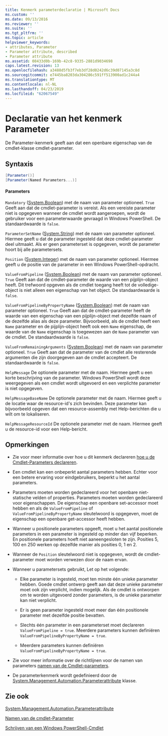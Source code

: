 ```yaml
---
title: Kenmerk parameterdeclaratie | Microsoft Docs
ms.custom: ''
ms.date: 09/13/2016
ms.reviewer: ''
ms.suite: ''
ms.tgt_pltfrm: ''
ms.topic: article
helpviewer_keywords:
- attributes, Parameter
- Parameter attribute, described
- Parameter attribute
ms.assetid: 08433d0b-169b-42c8-9335-2881d9034698
caps.latest.revision: 13
ms.openlocfilehash: a3488d5fb3f7eb3df28d0242d6c39d07145a3c8d
ms.sourcegitcommit: e7445ba8203da304286c591ff513900ad1c244a4
ms.translationtype: MT
ms.contentlocale: nl-NL
ms.lasthandoff: 04/23/2019
ms.locfileid: "62067549"
---
```

# <a name="parameter-attribute-declaration"></a>Declaratie van het kenmerk Parameter

De Parameter-kenmerk geeft aan dat een openbare eigenschap van de cmdlet-klasse cmdlet-parameter.

## <a name="syntax"></a>Syntaxis

```csharp
[Parameter()]
[Parameter(Named Parameters...)]
```

#### <a name="parameters"></a>Parameters

`Mandatory` ([System.Boolean](/dotnet/api/System.Boolean)) met de naam van parameter optioneel. `True` Geeft aan dat de cmdlet-parameter is vereist. Als een vereiste parameter niet is opgegeven wanneer de cmdlet wordt aangeroepen, wordt de gebruiker voor een parameterwaarde gevraagd in Windows PowerShell. De standaardwaarde is `false`.

`ParameterSetName` ([System.String](/dotnet/api/System.String)) met de naam van parameter optioneel. Hiermee geeft u dat de parameter ingesteld dat deze cmdlet-parameter deel uitmaakt. Als er geen parameterset is opgegeven, wordt de parameter hoort bij alle parametersets.

`Position` ([System.Integer](/dotnet/api/System.Integer)) met de naam van parameter optioneel. Hiermee geeft u de positie van de parameter in een Windows PowerShell-opdracht.

`ValueFromPipeline` ([System.Boolean](/dotnet/api/System.Boolean)) met de naam van parameter optioneel. `True` Geeft aan dat de cmdlet-parameter de waarde van een pijplijn-object heeft. Dit trefwoord opgeven als de cmdlet toegang heeft tot de volledige-object is niet alleen een eigenschap van het object. De standaardwaarde is `false`.

`ValueFromPipelineByPropertyName` ([System.Boolean](/dotnet/api/System.Boolean)) met de naam van parameter optioneel. `True` Geeft aan dat de cmdlet-parameter heeft de waarde van een eigenschap van een pijplijn-object met dezelfde naam of de dezelfde alias als deze parameter. Bijvoorbeeld, als de cmdlet heeft een `Name` parameter en de pijplijn-object heeft ook een `Name` eigenschap, de waarde van de `Name` eigenschap is toegewezen aan de `Name` parameter van de cmdlet. De standaardwaarde is `false`.

`ValueFromRemainingArguments` ([System.Boolean](/dotnet/api/System.Boolean)) met de naam van parameter optioneel. `True` Geeft aan dat de parameter van de cmdlet alle resterende argumenten die zijn doorgegeven aan de cmdlet accepteert. De standaardwaarde is `false`.

`HelpMessage` De optionele parameter met de naam. Hiermee geeft u een korte beschrijving van de parameter. Windows PowerShell wordt deze weergegeven als een cmdlet wordt uitgevoerd en een verplichte parameter is niet opgegeven.

`HelpMessageBaseName` De optionele parameter met de naam. Hiermee geeft u de locatie waar de resource-id's zich bevinden. Deze parameter kan bijvoorbeeld opgeven dat een resource-assembly met Help-berichten die u wilt om te lokaliseren.

`HelpMessageResourceId` De optionele parameter met de naam. Hiermee geeft u de resource-id voor een Help-bericht.

## <a name="remarks"></a>Opmerkingen

- Zie voor meer informatie over hoe u dit kenmerk declareren [hoe u de Cmdlet-Parameters declareren](./how-to-declare-cmdlet-parameters.md).

- Een cmdlet kan een onbeperkt aantal parameters hebben. Echter voor een betere ervaring voor eindgebruikers, beperkt u het aantal parameters.

- Parameters moeten worden gedeclareerd voor het openbare niet-statische velden of properties. Parameters moeten worden gedeclareerd voor eigenschappen. De eigenschap een openbare set-accessor moet hebben en als de `ValueFromPipeline` of `ValueFromPipelineByPropertyName` sleutelwoord is opgegeven, moet de eigenschap een openbare get-accessor heeft hebben.

- Wanneer u positionele parameters opgeeft, moet u het aantal positionele parameters in een parameter is ingesteld op minder dan vijf beperken. En positionele parameters hoeft niet aaneengesloten te zijn. Posities 5, 100 en 250 werken op dezelfde manier als posities 0, 1 en 2.

- Wanneer de `Position` sleutelwoord niet is opgegeven, wordt de cmdlet-parameter moet worden verwezen door de naam ervan.

- Wanneer u parametersets gebruikt, Let op het volgende:

    - Elke parameter is ingesteld, moet ten minste één unieke parameter hebben. Goede cmdlet ontwerp geeft aan dat deze unieke parameter moet ook zijn verplicht, indien mogelijk. Als de cmdlet is ontworpen om te worden uitgevoerd zonder parameters, is de unieke parameter kan niet verplicht.

    - Er is geen parameter ingesteld moet meer dan één positionele parameter met dezelfde positie bevatten.

    - Slechts één parameter in een parameterset moet declareren `ValueFromPipeline = true`. Meerdere parameters kunnen definiëren `ValueFromPipelineByPropertyName = true`.

    - Meerdere parameters kunnen definiëren `ValueFromPipelineByPropertyName = true`.

- Zie voor meer informatie over de richtlijnen voor de namen van parameters [namen van de Cmdlet-parameters](standard-cmdlet-parameter-names-and-types.md).

- De parameterkenmerk wordt gedefinieerd door de [System.Management.Automation.Parameterattribute](/dotnet/api/System.Management.Automation.ParameterAttribute) klasse.

## <a name="see-also"></a>Zie ook

[System.Management.Automation.Parameterattribute](/dotnet/api/System.Management.Automation.ParameterAttribute)

[Namen van de cmdlet-Parameter](standard-cmdlet-parameter-names-and-types.md)

[Schrijven van een Windows PowerShell-Cmdlet](./writing-a-windows-powershell-cmdlet.md)

